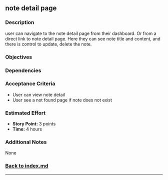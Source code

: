 ## note detail page

### Description

user can navigate to the note detail page from their dashboard. Or from a direct link to note detail page. Here they can see note title and content, and there is control to update, delete the note.

### Objectives


### Dependencies


### Acceptance Criteria

- User can view note detail
- User see a not found page if note does not exist

### Estimated Effort

- **Story Point:** 3 points
- **Time:** 4 hours

### Additional Notes

None

### [Back to index.md](../index.md#task-list)

---

